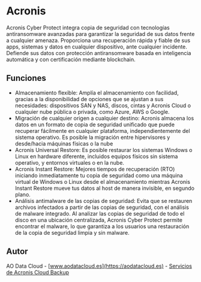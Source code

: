 # Acronis
Acronis Cyber Protect integra copia de seguridad con tecnologías antiransomware avanzadas para garantizar la seguridad de sus datos frente a cualquier amenaza.
Proporciona una recuperación rápida y fiable de sus apps, sistemas y datos en cualquier dispositivo, ante cualquier incidente.
Defiende sus datos con protección antiransomware basada en inteligencia automática y con certificación mediante blockchain.

## Funciones
- Almacenamiento flexible: Amplía el almacenamiento con facilidad, gracias a la disponibilidad de opciones que se ajustan a sus necesidades: dispositivos SAN y NAS, discos, cintas y Acronis Cloud o cualquier nube pública o privada, como Azure, AWS o Google.
- Migración de cualquier origen a cualquier destino: Acronis almacena los datos en un formato de copia de seguridad unificado que puede recuperar fácilmente en cualquier plataforma, independientemente del sistema operativo. Es posible la migración entre hipervisores y desde/hacia máquinas físicas o la nube
- Acronis Universal Restore: Es posible restaurar los sistemas Windows o Linux en hardware diferente, incluidos equipos físicos sin sistema operativo, y entornos virtuales o en la nube.
- Acronis Instant Restore: Mejores tiempos de recuperación (RTO) iniciando inmediatamente tu copia de seguridad como una máquina virtual de Windows o Linux desde el almacenamiento mientras Acronis Instant Restore mueve tus datos al host de manera invisible, en segundo plano.
-  Análisis antimalware de las copias de seguridad: Evita que se restauren archivos infectados a partir de las copias de seguridad, con el análisis de malware integrado. Al analizar las copias de seguridad de todo el disco en una ubicación centralizada, Acronis Cyber Protect permite encontrar el malware, lo que garantiza a los usuarios una restauración de la copia de seguridad limpia y sin malware.

## Autor
AO Data Cloud - [www.aodatacloud.es](https://aodatacloud.es) - [Servicios de Acronis Cloud Backup](https://aodatacloud.es/servicios-ciberseguridad/servicio-backup-empresas/acronis-cloud-backup/)
